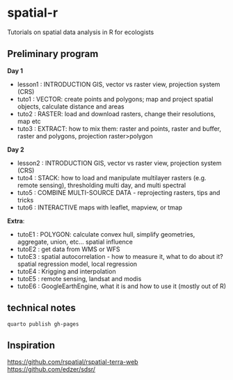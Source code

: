 # spatial-r
Tutorials on spatial data analysis in R for ecologists

## Preliminary program
**Day 1**  
- lesson1 : INTRODUCTION GIS, vector vs raster view, projection system (CRS)   
- tuto1 : VECTOR: create points and polygons; map and project spatial objects, calculate distance and areas   
- tuto2 : RASTER: load and download rasters, change their resolutions, map etc   
- tuto3 : EXTRACT: how to mix them: raster and points, raster and buffer, raster and polygons, projection raster>polygon  

**Day 2**  
- lesson2 : INTRODUCTION GIS, vector vs raster view, projection system (CRS)     
- tuto4 : STACK: how to load and manipulate multilayer rasters (e.g. remote sensing), thresholding multi day, and multi spectral   
- tuto5 : COMBINE MULTI-SOURCE DATA - reprojecting rasters, tips and tricks    
- tuto6 : INTERACTIVE maps with leaflet, mapview, or tmap   


**Extra**:  
- tutoE1 : POLYGON: calculate convex hull, simplify geometries, aggregate, union, etc... spatial influence  
- tutoE2 : get data from WMS or WFS  
- tutoE3 : spatial autocorrelation - how to measure it, what to do about it? spatial regression model, local regression  
- tutoE4 : Krigging and interpolation  
- tutoE5 : remote sensing, landsat and modis  
- tutoE6 : GoogleEarthEngine, what it is and how to use it (mostly out of R)



## technical notes
```
quarto publish gh-pages
```

## Inspiration

https://github.com/rspatial/rspatial-terra-web
https://github.com/edzer/sdsr/